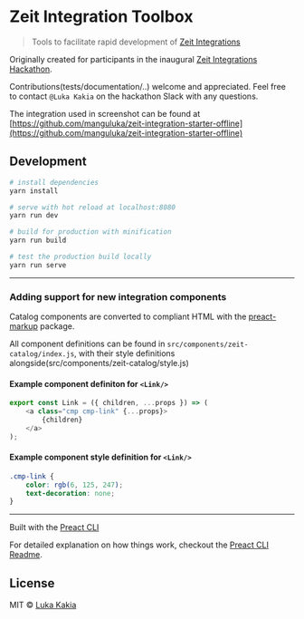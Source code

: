 # Zeit Integration Toolbox

> Tools to facilitate rapid development of [Zeit Integrations](https://zeit.co/docs/integrations)

Originally created for participants in the inaugural [Zeit Integrations Hackathon](https://zeit.co/hackathon). 

Contributions(tests/documentation/..) welcome and appreciated. Feel free to contact `@Luka Kakia` on the hackathon Slack with any questions.

The integration used in screenshot can be found at [https://github.com/manguluka/zeit-integration-starter-offline](https://github.com/manguluka/zeit-integration-starter-offline)

## Development

``` bash
# install dependencies
yarn install

# serve with hot reload at localhost:8080
yarn run dev

# build for production with minification
yarn run build

# test the production build locally
yarn run serve
```

---

### Adding support for new integration components
Catalog components are converted to compliant HTML with the [preact-markup](https://github.com/developit/preact-cli/blob/master/README.md) package.

All component definitions can be found in `src/components/zeit-catalog/index.js`, with their style definitions alongside(src/components/zeit-catalog/style.js)


#### Example component definiton for `<Link/>`
```javascript
export const Link = ({ children, ...props }) => (
	<a class="cmp cmp-link" {...props}>
		{children}
	</a>
);
```

#### Example component style definition for `<Link/>`
```css
.cmp-link {
    color: rgb(6, 125, 247);
    text-decoration: none;
}
```

---
Built with the [Preact CLI](https://github.com/developit/preact-cli/blob/master/README.md)

For detailed explanation on how things work, checkout the [Preact CLI Readme](https://github.com/developit/preact-cli/blob/master/README.md).

## License

MIT © [Luka Kakia](https://github.com/manguluka)
